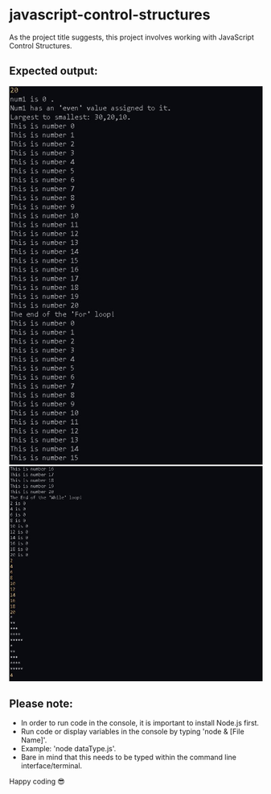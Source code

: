 # javascript-control-structures

As the project title suggests, this project involves working with JavaScript Control Structures.

## Expected output:

<img src="./images/capture.JPG" alt="code output in console">
<img src="./images/capture2.JPG" alt="code output in console">

## Please note:

* In order to run code in the console, it is important to install Node.js first.
* Run code or display variables in the console by typing 'node & [File Name]'.
* Example: 'node dataType.js'.
* Bare in mind that this needs to be typed within the command line interface/terminal.

Happy coding :sunglasses:
